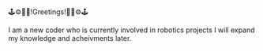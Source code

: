 🕹⚙🔌📡!Greetings!📡🔌⚙🕹

<!--
**Dr-iv0kintobor/DR-iv0kintobor** is a ✨ _special_ ✨ repository because its `README.md` (this file) appears on your GitHub profile.

Here are some ideas to get you started:

- 🔭 I’m currently working on ...
- 🌱 I’m currently learning ...
- 👯 I’m looking to collaborate on ...
- 🤔 I’m looking for help with ...
- 💬 Ask me about ...
- 📫 How to reach me: ...
- 😄 Pronouns: ...
- ⚡ Fun fact: ...
-->
I am a new coder who is currently involved in robotics projects
I will expand my knowledge and acheivments later.
